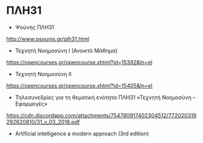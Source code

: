 # ΠΛΗ31

- Ψούνης ΠΛΗ31

http://www.psounis.gr/plh31.html

- Τεχνητή Νοημοσύνη Ι (Ανοικτό Μάθημα)

https://opencourses.gr/opencourse.xhtml?id=15392&ln=el

- Τεχνητή Νοημοσύνη ΙΙ

https://opencourses.gr/opencourse.xhtml?id=15405&ln=el

- Τηλεσυνεδρίες για τη θεματική ενότητα ΠΛΗ31 «Τεχνητή Νοημοσύνη –Εφαρμογές»

https://cdn.discordapp.com/attachments/754780917402304512/772020319292620810/31_v_03_2018.pdf

- Artificial intelligence a modern approach (3rd edition)

